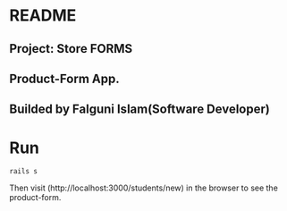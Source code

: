 
# README
## Project: Store FORMS
## Product-Form App.

## Builded by Falguni Islam(Software Developer)


 # Run 
   
   ` rails s  `

Then visit (http://localhost:3000/students/new) in the browser to see the product-form.

